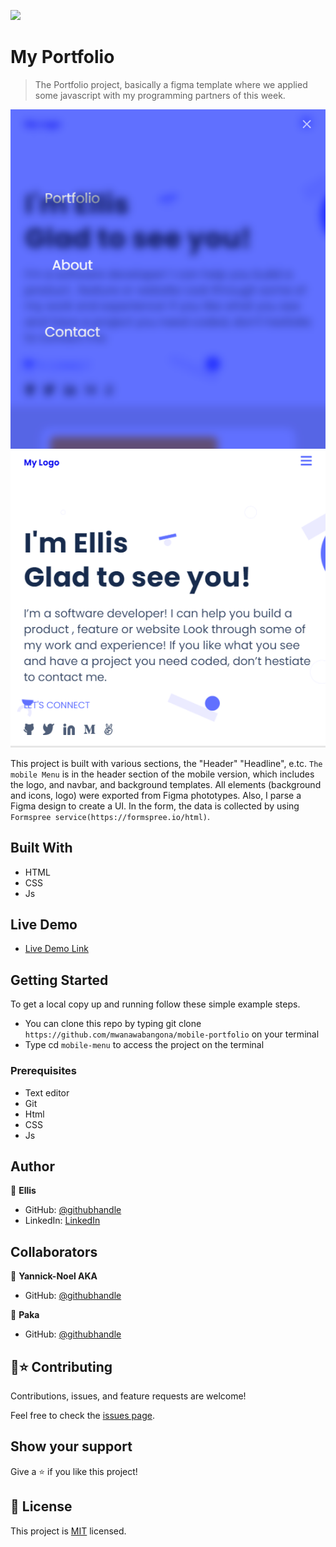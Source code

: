![](https://img.shields.io/badge/Microverse-blueviolet)

# My Portfolio

> The Portfolio project, basically a figma template where we applied some javascript with my programming partners of this week.  

![screenshot](image/menu.png)
![screenshot](image/menu2.png)

This project is built with various sections, the "Header" "Headline", e.tc.  `The mobile Menu` is in the header section of the mobile version, which includes the logo, and navbar, and background templates. All elements (background and icons, logo) were exported from Figma phototypes. Also, I parse a Figma design to create a UI. In the form, the data is collected by using `Formspree service(https://formspree.io/html)`.

## Built With

- HTML
- CSS
- Js

## Live Demo
- [Live Demo Link](https://mwanawabangona.github.io/mobile-portfolio/)

## Getting Started
To get a local copy up and running follow these simple example steps.

- You can clone this repo by typing git clone `https://github.com/mwanawabangona/mobile-portfolio` on your terminal
- Type cd `mobile-menu` to access the project on the terminal


### Prerequisites
- Text editor
- Git
- Html
- CSS
- Js

## Author
👤 **Ellis**

- GitHub: [@githubhandle](https://github.com/mwanawabangona)
- LinkedIn: [LinkedIn](https://www.linkedin.com/)

## Collaborators

👤 **Yannick-Noel AKA**
- GitHub: [@githubhandle](https://github.com/codecaiine)


👤 **Paka**

- GitHub: [@githubhandle](https://github.com/OLIPLICHE)

## 🤝⭐️ Contributing

Contributions, issues, and feature requests are welcome!

Feel free to check the [issues page](https://github.com/mwanawabangona/mobile-portfolio/issues).

## Show your support

Give a ⭐️ if you like this project!

## 📝 License

This project is [MIT](./MIT.md) licensed.